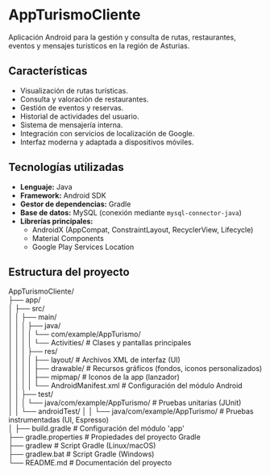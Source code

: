 # AppTurismoCliente

Aplicación Android para la gestión y consulta de rutas, restaurantes, eventos y mensajes turísticos en la región de Asturias.

## Características

- Visualización de rutas turísticas.
- Consulta y valoración de restaurantes.
- Gestión de eventos y reservas.
- Historial de actividades del usuario.
- Sistema de mensajería interna.
- Integración con servicios de localización de Google.
- Interfaz moderna y adaptada a dispositivos móviles.

## Tecnologías utilizadas

- **Lenguaje:** Java
- **Framework:** Android SDK
- **Gestor de dependencias:** Gradle
- **Base de datos:** MySQL (conexión mediante `mysql-connector-java`)
- **Librerías principales:**
  - AndroidX (AppCompat, ConstraintLayout, RecyclerView, Lifecycle)
  - Material Components
  - Google Play Services Location

## Estructura del proyecto
AppTurismoCliente/  
├── app/  
│   ├── src/  
│   │   ├── main/  
│   │   │   ├── java/  
│   │   │   │   └── com/example/AppTurismo/  
│   │   │   │       └── Activities/              # Clases y pantallas principales   
│   │   │   ├── res/  
│   │   │   │   ├── layout/                      # Archivos XML de interfaz (UI)  
│   │   │   │   ├── drawable/                    # Recursos gráficos (fondos, iconos personalizados)  
│   │   │   │   ├── mipmap/                      # Iconos de la app (lanzador)  
│   │   │   │   └── AndroidManifest.xml          # Configuración del módulo Android  
│   │   ├── test/  
│   │   │   └── java/com/example/AppTurismo/     # Pruebas unitarias (JUnit)  
│   │   └── androidTest/
│   │       └── java/com/example/AppTurismo/     # Pruebas instrumentadas (UI, Espresso)  
│
├── build.gradle                                 # Configuración del módulo 'app'  
├── gradle.properties                            # Propiedades del proyecto Gradle  
├── gradlew                                      # Script Gradle (Linux/macOS)  
├── gradlew.bat                                  # Script Gradle (Windows)  
└── README.md                                    # Documentación del proyecto  

